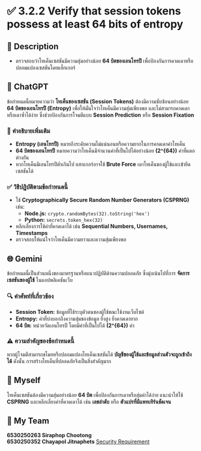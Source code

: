 # ✅ 3.2.2 Verify that session tokens possess at least 64 bits of entropy  

## 📌 **Description**  
- ตรวจสอบว่าโทเค็นเซสชันมีความสุ่มอย่างน้อย **64 บิตของเอนโทรปี** เพื่อป้องกันการคาดเดาหรือปลอมแปลงเซสชันโดยแฮ็กเกอร์  

## 🤖 **ChatGPT**  
ข้อกำหนดนี้หมายความว่า **โทเค็นของเซสชัน (Session Tokens)** ต้องมีความซับซ้อนอย่างน้อย **64 บิตของเอนโทรปี (Entropy)** เพื่อให้มั่นใจว่าโทเค็นมีความสุ่มเพียงพอ และไม่สามารถคาดเดาหรือเดาซ้ำได้ง่าย ซึ่งช่วยป้องกันการโจมตีแบบ **Session Prediction** หรือ **Session Fixation**  

### 🔹 **คำอธิบายเพิ่มเติม**  
- **Entropy (เอนโทรปี)** หมายถึงระดับความไม่แน่นอนหรือความยากในการคาดเดาค่าโทเค็น  
- **64 บิตของเอนโทรปี** หมายความว่าโทเค็นมีจำนวนค่าที่เป็นไปได้อย่างน้อย **\(2^{64}\)** ค่าที่แตกต่างกัน  
- หากโทเค็นมีเอนโทรปีต่ำเกินไป แฮกเกอร์อาจใช้ **Brute Force** เดาโทเค็นของผู้ใช้และเข้ายึดเซสชันได้  

### ✅ **วิธีปฏิบัติตามข้อกำหนดนี้**  
- ใช้ **Cryptographically Secure Random Number Generators (CSPRNG)** เช่น:  
  - **Node.js:** `crypto.randomBytes(32).toString('hex')`  
  - **Python:** `secrets.token_hex(32)`  
- หลีกเลี่ยงการใช้ค่าที่คาดเดาได้ เช่น **Sequential Numbers, Usernames, Timestamps**  
- ตรวจสอบให้แน่ใจว่าโทเค็นมีความยาวและความสุ่มเพียงพอ  

## 🌐 **Gemini**  
ข้อกำหนดนี้เป็นส่วนหนึ่งของมาตรฐานหรือแนวปฏิบัติด้านความปลอดภัย ซึ่งมุ่งเน้นไปที่การ **จัดการเซสชันของผู้ใช้** ในแอปพลิเคชันเว็บ  

### 🔍 **คำศัพท์ที่เกี่ยวข้อง**  
- **Session Token:** ข้อมูลที่ใช้ระบุตัวตนของผู้ใช้ขณะใช้งานเว็บไซต์  
- **Entropy:** ค่าที่บ่งบอกถึงความสุ่มของข้อมูล ยิ่งสูง ยิ่งคาดเดายาก  
- **64 บิต:** หน่วยวัดเอนโทรปี โดยมีค่าที่เป็นไปได้ **\(2^{64}\)** ค่า  

### ⚠ **ความสำคัญของข้อกำหนดนี้**  
หากผู้โจมตีสามารถขโมยหรือปลอมแปลงโทเค็นเซสชันได้ **บัญชีของผู้ใช้และข้อมูลส่วนตัวจะถูกเข้าถึงได้** ดังนั้น การสร้างโทเค็นที่ปลอดภัยจึงเป็นสิ่งสำคัญมาก  

## 📝 **Myself**  
โทเค็นเซสชันต้องมีความสุ่มอย่างน้อย **64 บิต** เพื่อป้องกันการเดาหรือสุ่มค่าได้ง่าย แนะนำให้ใช้ **CSPRNG** และหลีกเลี่ยงค่าที่คาดเดาได้ เช่น **เลขลำดับ** หรือ **ตัวแปรที่มีแพทเทิร์นชัดเจน**  

## 👥 **My Team**  
**6530250263 Siraphop Chootong**  
**6530250352 Chayapol Jitnaphets**  [Security Requirement](https://copyyu.github.io/security-requirement)

